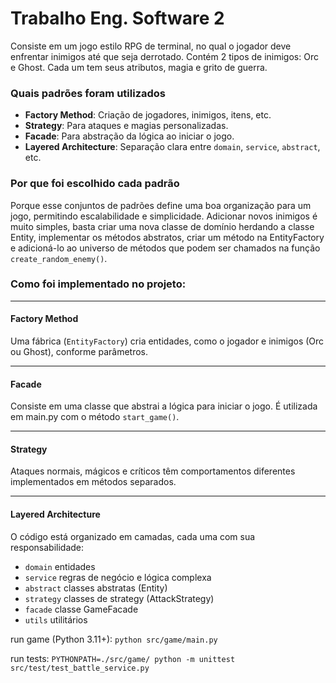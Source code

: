 # Trabalho Eng. Software 2
Consiste em um jogo estilo RPG de terminal, no qual o jogador deve enfrentar inimigos até que seja derrotado.
Contém 2 tipos de inimigos: Orc e Ghost. Cada um tem seus atributos, magia e grito de guerra.

### Quais padrões foram utilizados
- **Factory Method**: Criação de jogadores, inimigos, itens, etc.
- **Strategy**: Para ataques e magias personalizadas.
- **Facade**: Para abstração da lógica ao iniciar o jogo.
- **Layered Architecture**: Separação clara entre `domain`, `service`, `abstract`, etc.

### Por que foi escolhido cada padrão
Porque esse conjuntos de padrões define uma boa organização para um jogo, permitindo escalabilidade e simplicidade. Adicionar novos inimigos é muito simples, basta criar uma nova classe de domínio herdando a classe Entity, implementar os métodos abstratos, criar um método na EntityFactory e adicioná-lo ao universo de métodos que podem ser chamados na função `create_random_enemy()`.

### Como foi implementado no projeto:

---

#### Factory Method  
Uma fábrica (`EntityFactory`) cria entidades, como o  jogador e inimigos (Orc ou Ghost), conforme parâmetros.

---

#### Facade
Consiste em uma classe que abstrai a lógica para iniciar o jogo. É utilizada em main.py com o método `start_game()`.

---

#### Strategy
Ataques normais, mágicos e críticos têm comportamentos diferentes implementados em métodos separados.

---

#### Layered Architecture  
O código está organizado em camadas, cada uma com sua responsabilidade:  
- `domain` entidades  
- `service` regras de negócio e lógica complexa  
- `abstract` classes abstratas (Entity)
- `strategy` classes de strategy (AttackStrategy)
- `facade` classe GameFacade
- `utils` utilitários

run game (Python 3.11+):
`python src/game/main.py`

run tests:
`PYTHONPATH=./src/game/ python -m unittest src/test/test_battle_service.py`
